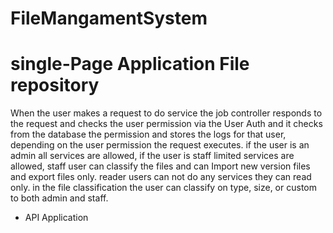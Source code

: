 # FileMangamentSystem
# single-Page Application File repository
When the user makes a request to do service the job controller responds to the request and checks the user permission via the User Auth and it checks from the database the permission and stores the logs for that user, depending on the user permission the request executes. if the user is an admin all services are allowed, if the user is staff limited services are allowed, staff user can classify the files and can Import new version files and export files only. reader users can not do any services they can read only. in the file classification the user can classify on type, size, or custom to both admin and staff.

* API Application
